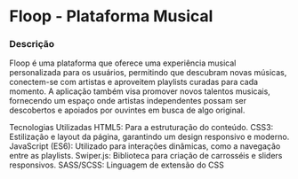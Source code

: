 <H1> Floop - Plataforma Musical </H1>
<H3>Descrição</H3>
<p>Floop é uma plataforma que oferece uma experiência musical personalizada para os usuários, permitindo que descubram novas músicas, conectem-se com artistas e aproveitem playlists curadas para cada momento. A aplicação também visa promover novos talentos musicais, fornecendo um espaço onde artistas independentes possam ser descobertos e apoiados por ouvintes em busca de algo original.</p> 

Tecnologias Utilizadas
HTML5: Para a estruturação do conteúdo.
CSS3: Estilização e layout da página, garantindo um design responsivo e moderno.
JavaScript (ES6): Utilizado para interações dinâmicas, como a navegação entre as playlists.
Swiper.js: Biblioteca para criação de carrosséis e sliders responsivos.
SASS/SCSS: Linguagem de extensão do CSS

